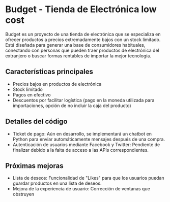 # Budget - Tienda de Electrónica low cost

Budget es un proyecto de una tienda de electrónica que se especializa en ofrecer productos a precios extremadamente bajos con un stock limitado. Está diseñada para generar una base de consumidores habituales, conectando con personas que pueden traer productos de electrónica del extranjero o buscar formas rentables de importar la mejor tecnología.

## Características principales

- Precios bajos en productos de electrónica
- Stock limitado
- Pagos en efectivo
- Descuentos por facilitar logística (pago en la moneda utilizada para importaciones, opción de no incluir la caja del producto)

## Detalles del código

- Ticket de pago: Aún en desarrollo, se implementará un chatbot en Python para enviar automáticamente mensajes después de una compra.
- Autenticación de usuarios mediante Facebook y Twitter: Pendiente de finalizar debido a la falta de acceso a las APIs correspondientes.

## Próximas mejoras

- Lista de deseos: Funcionalidad de "Likes" para que los usuarios puedan guardar productos en una lista de deseos.
- Mejora de la experiencia de usuario: Corrección de ventanas que obstruyen
